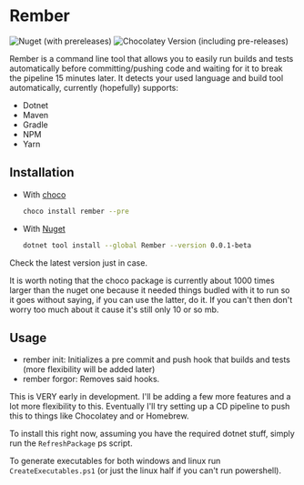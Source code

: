 # Rember

![Nuget (with prereleases)](https://img.shields.io/nuget/vpre/rember) ![Chocolatey Version (including pre-releases)](https://img.shields.io/chocolatey/v/rember?include_prereleases)

Rember is a command line tool that allows you to easily run builds and tests automatically before
committing/pushing code and waiting for it to break the pipeline 15 minutes later. It detects
your used language and build tool automatically, currently (hopefully) supports:

- Dotnet
- Maven
- Gradle
- NPM
- Yarn

## Installation

- With [choco](https://community.chocolatey.org/packages/Rember)
  ```sh
  choco install rember --pre 
  ```

- With [Nuget](https://www.nuget.org/packages/Rember/)
  ```sh
  dotnet tool install --global Rember --version 0.0.1-beta
  ```

Check the latest version just in case.

It is worth noting that the choco package is currently about 1000 times larger than the nuget one
because it needed things budled with it to run so it goes without saying, if you can use the
latter, do it. If you can't then don't worry too much about it cause it's still only 10 or so mb.


## Usage

- rember init: Initializes a pre commit and push hook that builds and tests (more flexibility will be added later)
- rember forgor: Removes said hooks.

This is VERY early in development. I'll be adding a few more features and a lot more flexibility
to this. Eventually I'll try setting up a CD pipeline to push this to things like Chocolatey and or Homebrew.

To install this right now, assuming you have the required dotnet stuff, simply run the `RefreshPackage` ps script.

To generate executables for both windows and linux run `CreateExecutables.ps1` (or just the
linux half if you can't run powershell).
